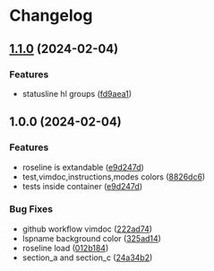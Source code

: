 # Changelog

## [1.1.0](https://github.com/maxmx03/roseline/compare/v1.0.0...v1.1.0) (2024-02-04)


### Features

* statusline hl groups ([fd9aea1](https://github.com/maxmx03/roseline/commit/fd9aea11825a397a163907f2950e1ea004656d2d))

## 1.0.0 (2024-02-04)


### Features

* roseline is extandable ([e9d247d](https://github.com/maxmx03/roseline/commit/e9d247dd29948e0ff6fe23d57346a48e472113f6))
* test,vimdoc,instructions,modes colors ([8826dc6](https://github.com/maxmx03/roseline/commit/8826dc6cbc4f549820faaae9b1acedda9378019c))
* tests inside container ([e9d247d](https://github.com/maxmx03/roseline/commit/e9d247dd29948e0ff6fe23d57346a48e472113f6))


### Bug Fixes

* github workflow vimdoc ([222ad74](https://github.com/maxmx03/roseline/commit/222ad746708569a8f2ea2a476a79dbfaf3cc401d))
* lspname background color ([325ad14](https://github.com/maxmx03/roseline/commit/325ad14a2b9fa252100af5d92a9090d0b71d9435))
* roseline load ([012b184](https://github.com/maxmx03/roseline/commit/012b184cd830eea4ba7ba4198209bceb6e33d0df))
* section_a and section_c ([24a34b2](https://github.com/maxmx03/roseline/commit/24a34b24af5ac6f5615a8f4bb9763bae6f17058f))
